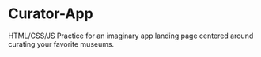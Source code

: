 # Curator-App
 HTML/CSS/JS Practice for an imaginary app landing page centered around curating your favorite museums.
